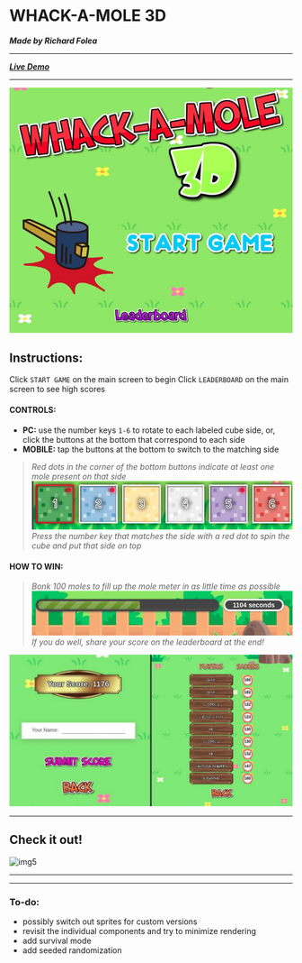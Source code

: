 # WHACK-A-MOLE 3D
***Made by Richard Folea***
___
***[Live Demo](https://aelof3.github.io/wam/)***
___
![img1](static/readme_img_9.jpg)

## Instructions:  
Click `START GAME` on the main screen to begin
Click `LEADERBOARD` on the main screen to see high scores
#### CONTROLS:  
- **PC:** use the number keys `1-6` to rotate to each labeled cube side, or, click the buttons at the bottom that correspond to each side  
- **MOBILE:** tap the buttons at the bottom to switch to the matching side  

> *Red dots in the corner of the bottom buttons indicate at least one mole present on that side*
> ![img2](static/readme_img_3.jpg)  
> *Press the number key that matches the side with a red dot to spin the cube and put that side on top*

#### HOW TO WIN:  
> *Bonk 100 moles to fill up the mole meter in as little time as possible*
> ![img3](static/readme_img_7.jpg)  
> *If you do well, share your score on the leaderboard at the end!*
 
![img4](static/readme_img_10.jpg)
___  
## Check it out!
![img5](static/demo.gif)
___  
___  

### To-do:
- possibly switch out sprites for custom versions
- revisit the individual components and try to minimize rendering
- add survival mode
- add seeded randomization